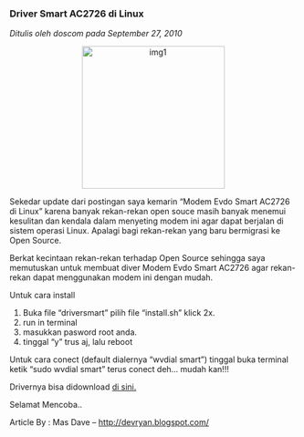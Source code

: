 ### **Driver Smart AC2726 di Linux**
_Ditulis oleh doscom pada September 27, 2010_

<p align="center">
	<img src="./posts/2010-09-27-driver-smart-ac-2726-linux/zte_smart-ac2726.jpg" height="250px" alt="img1">
</p> 

Sekedar update dari postingan saya kemarin “Modem Evdo Smart AC2726 di Linux” karena banyak rekan-rekan open souce masih banyak menemui kesulitan dan kendala dalam menyeting modem ini agar dapat berjalan di sistem operasi Linux. Apalagi bagi rekan-rekan yang baru bermigrasi ke Open Source.

Berkat kecintaan rekan-rekan terhadap Open Source sehingga saya memutuskan untuk membuat diver Modem Evdo Smart AC2726 agar rekan-rekan dapat menggunakan modem ini dengan mudah.

Untuk cara install
1. Buka file “driversmart” pilih file “install.sh” klick 2x.
2. run in terminal
3. masukkan pasword root anda.
4. tinggal “y” trus aj, lalu reboot

Untuk cara conect
(default dialernya “wvdial smart”)
tinggal buka terminal ketik “sudo wvdial smart” terus conect deh…
mudah kan!!!

Drivernya bisa didownload [di sini.](http://www.ziddu.com/download/11839189/driversmart.zip.html)

Selamat Mencoba..

Article By : Mas Dave – <http://devryan.blogspot.com/>